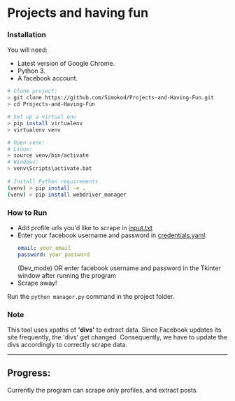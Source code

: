 # Projects and having fun

### Installation

You will need:

- Latest version of Google Chrome.
- Python 3.
- A facebook account.

```bash
# Clone project:
> git clone https://github.com/Simokod/Projects-and-Having-Fun.git
> cd Projects-and-Having-Fun

# Set up a virtual env
> pip install virtualenv
> virtualenv venv

# Open venv:
# Linux:
> source venv/bin/activate
# Windows:
> venv\Scripts\activate.bat
  
# Install Python requirements
(venv) > pip install -e .
(venv) > pip install webdriver_manager
```

### How to Run
- Add profile urls you'd like to scrape in [input.txt](input.txt)
- Enter your facebook username and password in [credentials.yaml](credentials.yaml):
    ```yaml
    email: your_email
    password: your_password
    ```
    (Dev_mode)
  OR
  enter facebook username and password in the Tkinter window after running the program 
- Scrape away!

Run the `python manager.py` command in the project folder.

### Note

This tool uses xpaths of **'divs'** to extract data. Since Facebook updates its site frequently, the 'divs' get changed. Consequently, we have to update the divs accordingly to correctly scrape data.

---
## Progress:
Currently the program can scrape only profiles, and extract posts.
